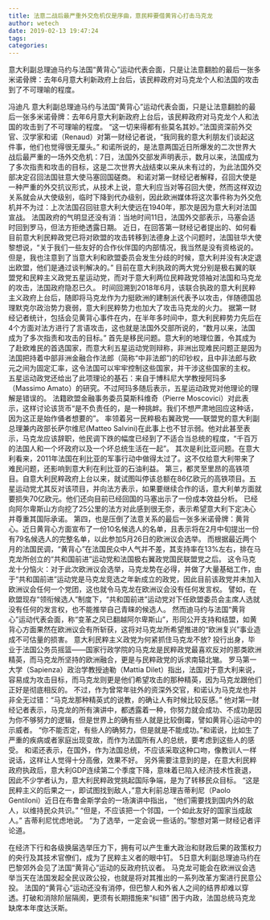 ```yaml
---
title: 法意二战后最严重外交危机仅是序曲，意民粹要借黄背心打击马克龙
author: wetech
date: 2019-02-13 19:47:24
tags: 
categories: 
---
```

意大利副总理迪马约与法国“黄背心”运动代表会面，只是让法意翻脸的最后一张多米诺骨牌：去年6月意大利新政府上台后，该民粹政府对马克龙个人和法国的攻击到了不可理喻的程度。
<!-- more -->
冯迪凡
意大利副总理迪马约与法国“黄背心”运动代表会面，只是让法意翻脸的最后一张多米诺骨牌：去年6月意大利新政府上台后，该民粹政府对马克龙个人和法国的攻击到了不可理喻的程度。
“这一切来得都有些莫名其妙。”法国资深前外交官、汉学家和诺（Renaud）对第一财经记者说，“我同我的意大利朋友们谈起这件事，他们也觉得很无厘头。”
和诺所说的，是法意两国近日所爆发的二次世界大战后最严重的一场外交危机：7日，法国外交部发声明表示，数月以来，法国成为了多次指责和攻击的目标，这是二次世界大战结束以来从未有过的，为此法国外交部决定召回法国驻意大使马塞回国磋商。
和诺对第一财经记者解释，召回大使是一种严重的外交抗议形式，从技术上说，意大利应当对等召回大使，然而这样双边关系就会从大使级别，临时下降到代办级别，因此欧洲媒体将这次事件称为外交危机并不为过：上次法国召回驻意大利大使远在1940年，那次是因为意大利对法国宣战。
法国政府的气明显还没有消：当地时间11日，法国外交部表示，马塞会适时回到罗马，但法方拒绝透露日期。
近日，在回答第一财经记者提出的、如何看目前意大利民粹政党已将对欧盟的攻击转移到法德身上这个问题时，法国驻华大使黎想说，“关于我们一些友好的合作伙伴国的内部情况，我当然是没有资格说的。但是，我也注意到了当意大利和欧盟委员会发生分歧的时候，意大利并没有决定退出欧盟，他们是通过谈判解决的。”
目前在意大利执政的两大党分别是极右翼的联盟党和民粹主义政党五星运动党，而对于意大利两位民粹政党领袖对法国和马克龙的攻击，法国政府隐忍已久。
时间回溯到2018年6月，该联合执政的意大利民粹主义政府上台后，随即将马克龙作为力挺欧洲的建制派代表予以攻击，伴随德国总理默克尔政治势力衰弱，意大利民粹势力也加大了攻击马克龙的火力。
据第一财经记者统计，包括会见黄背心事件在内，在半年多时间中，意大利民粹势力先后在4个方面对法方进行了言语攻击，这也就是法国外交部所说的，“数月以来，法国成为了多次指责和攻击的目标。”
首先是移民问题。意大利的地理位置，令其成为了赴欧难民的首选国家，而意大利五星运动党则辩称，非洲出现难民问题正是因为法国把持着中部非洲金融合作法郎（简称“中非法郎”)的印钞权，且中非法郎与欧元之间为固定汇率，这令法国可以牢牢控制这些国家，并干涉这些国家的主权。
五星运动政党还给出了此项理论的基石：来自于博科尼大学教授阿玛多（Massimo Amato）的研究。不过阿玛多随后表示，五星运动政党对他理论的理解是错误的。 法籍欧盟金融事务委员莫斯科维奇（Pierre Moscovici）对此表示，这样讨论该货币“是不负责任的，是一种挑衅。我们不想严肃地回应这种话，因为这正是始作俑者想要的”。
率领着另一民粹极右翼政党——联盟党的意大利副总理兼内政部长萨尔维尼(Matteo Salvini)在此事上也不甘示弱。他对此甚至表示，马克龙应该辞职，他民调下跌的幅度已经到了不适合当总统的程度，“千百万的法国人和一个坏政府以及一个坏总统生活在一起”。
其次是利比亚问题。在意大利看来，2011年法国在利比亚的军事行动中做得太过了。这不仅给意大利带来了难民问题，还影响到意大利在利比亚的石油利益。
第三，都灵至里昂的高铁项目。自意大利民粹政府上台以来，就试图叫停该总额在86亿欧元的高铁项目。五星运动党尤其反对该项目，并向法方表示，如果要继续合作的话，意大利单方面就要损失70亿欧元。他们还向目前已经回国的马塞出示了一份成本效益分析。
已经向阿尔卑斯山方向挖了25公里的法方对此感到很无奈，表示希望意大利下定决心并尊重其国际承诺。
第四，也是压倒了法意关系的最后一张多米诺骨牌：黄背心。近日黄背心方面宣布了一份10名候选人的名单，且表示将在2月中旬提出一份有79名候选人的完整名单，以此参加5月26日的欧洲议会选举。
而根据最近两个月的法国民调，“黄背心”在法国民众中人气并不差，其支持率在13%左右，排在马克龙所创立的“共和国前进”运动党和法国极右翼政党国民联盟党之后。
这令马克龙十分恼火：对于此次欧洲议会选举，马克龙势在必得，并做了大量基础工作，由于“共和国前进”运动党是马克龙竞选之年新成立的政党，因此目前该政党并未加入欧洲议会任何一个党团，这也就令马克龙在欧洲议会没有任何发言权。
譬如，在欧盟现存“领衔候选人”制度下，“共和国前进”运动党对下任欧盟委员会主席人选就没有任何的发言权，也不能推举自己青睐的候选人。
然而迪马约与法国“黄背心”运动代表会面，称“变革之风已翻越阿尔卑斯山”，形同公开支持和结盟，如黄背心方面果然在欧洲议会有所斩获，这将对马克龙所希望推进的“欧洲复兴”事业造成不可估量的损害。
意大利民粹主义政党为何紧抓住马克龙不放?
投行出身，毕业于法国公务员摇篮——国家行政学院的马克龙是民粹政党最喜欢反对的那类欧洲精英，而马克龙所坚持的欧洲融合，更是与民粹政党的诉求南辕北辙。
罗马第一大学（Sapienza）政治学教授迪勒（Mattia Dilet）指出，法国对于意大利来说，容易成为攻击目标，而马克龙则更是他们希望攻击的那种精英，因为马克龙跟他们正好是彻底相反的。
不过，作为曾常年驻外的资深外交官，和诺认为马克龙也并非全无过错：“马克龙那种精英式的说教，的确让人有时候比较反感。”
他对第一财经记者表示，马克龙的所有演讲中，都透露着一种，你努力就会成功、不成功是因为你不够努力的逻辑，但是世界上的确有些人就是比较倒霉，譬如黄背心运动中的示威者。
“你不能否定，有些人的确努力，但是就是不能成功。”和诺说，比如生了严重的疾病或者家庭出现变故，而作为法国所有人的总统，要考虑到这些人的感受。
和诺还表示，在国外，作为法国总统，不应该采取这种口吻，像教训人一样说话，这样让人觉得十分高傲，效果不好。
另外需要注意到的是，在意大利民粹政府执政后，意大利GDP连续第二个季度下降，意味着已陷入经济技术性衰退，因此不少学者认为，意大利民粹政党挑起国际争端，是为了转移民众目标。
“这是民粹主义的后果之一，即试图找到敌人，”意大利前总理吉蒂利尼（Paolo Gentiloni）近日在布鲁金斯学会的一场演讲中指出， “他们需要找到国内外的敌人，以维持民众共识。”
“但是，不应该把一个邻国，一个如此友好的国家当成敌人。” 吉蒂利尼忧虑地说。
“为了选举，一定会说一些话的。”黎想对第一财经记者评论道。
 
 
在经济下行和各级换届选举压力下，拥有可以产生重大政治和财政后果的政策权力的央行及其技术官僚们，成为了民粹主义者的眼中钉。
5日意大利副总理迪马约在巴黎郊外会见了法国“黄背心”运动的反政府抗议者。
马克龙可能会在欧洲议会选举当天在法国发起全民议政公投，也就是将对其推出的一系列改革方案进行民意公投。
法国的“黄背心”运动还没有消停，但巴黎人和外省人之间的结界却难以穿透。打破和消除阶层隔阂，更须有长期措施来“纠错”
困于内政，法国总统马克龙缺席本年度达沃斯。
